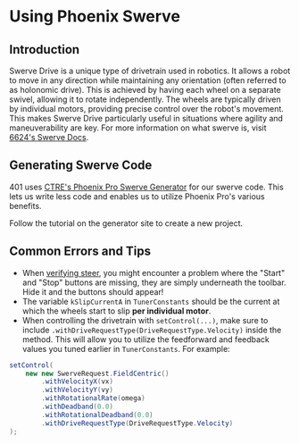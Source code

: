 
# Using Phoenix Swerve

## Introduction

Swerve Drive is a unique type of drivetrain used in robotics. It allows a robot to move in any direction while maintaining any orientation (often referred to as holonomic drive). This is achieved by having each wheel on a separate swivel, allowing it to rotate independently. The wheels are typically driven by individual motors, providing precise control over the robot's movement. This makes Swerve Drive particularly useful in situations where agility and maneuverability are key. For more information on what swerve is, visit [6624's Swerve Docs](https://compendium.readthedocs.io/en/latest/tasks/drivetrains/swerve.html).

## Generating Swerve Code

401 uses [CTRE's Phoenix Pro Swerve Generator](https://pro.docs.ctr-electronics.com/en/latest/docs/tuner/tuner-swerve/index.html) for our swerve code. This lets us write less code and enables us to utilize Phoenix Pro's various benefits.

Follow the tutorial on the generator site to create a new project.

## Common Errors and Tips

- When [verifying steer](https://pro.docs.ctr-electronics.com/en/latest/docs/tuner/tuner-swerve/validating-drivetrain.html#verify-steer), you might encounter a problem where the "Start" and "Stop" buttons are missing, they are simply underneath the toolbar. Hide it and the buttons should appear!
- The variable `kSlipCurrentA` in `TunerConstants` should be the current at which the wheels start to slip **per individual motor**.
- When controlling the drivetrain with `setControl(...)`, make sure to include `.withDriveRequestType(DriveRequestType.Velocity)` inside the method. This will allow you to utilize the feedforward and feedback values you tuned earlier in `TunerConstants`. For example:

```java
setControl(
    new new SwerveRequest.FieldCentric()
        .withVelocityX(vx)
        .withVelocityY(vy)
        .withRotationalRate(omega)
        .withDeadband(0.0)
        .withRotationalDeadband(0.0)
        .withDriveRequestType(DriveRequestType.Velocity)
);
```
